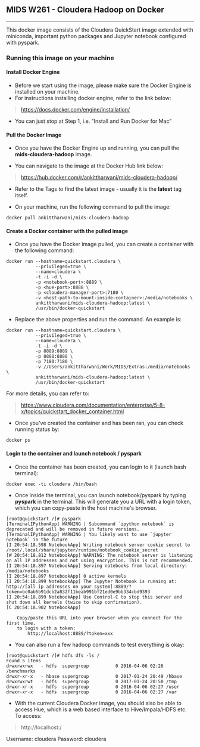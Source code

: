 ## MIDS W261 - Cloudera Hadoop on Docker

---
This docker image consists of the Cloudera QuickStart image extended with miniconda, important python packages and Jupyter notebook configured with pyspark.

### Running this image on your machine

#### Install Docker Engine
* Before we start using the image, please make sure the Docker Engine is installed on your machine.
* For instructions installing docker engine, refer to the link below:
> https://docs.docker.com/engine/installation/

* You can just stop at Step 1, i.e. "Install and Run Docker for Mac"



#### Pull the Docker Image
* Once you have the Docker Engine up and running, you can pull the **mids-cloudera-hadoop** image.

* You can navigate to the image at the Docker Hub link below:
> https://hub.docker.com/r/ankittharwani/mids-cloudera-hadoop/

* Refer to the Tags to find the latest image - usually it is the **latest** tag itself.

* On your machine, run the following command to pull the image:
```
docker pull ankittharwani/mids-cloudera-hadoop
```



#### Create a Docker container with the pulled image
* Once you have the Docker image pulled, you can create a container with the following command:

```
docker run --hostname=quickstart.cloudera \
           --privileged=true \
           --name=cloudera \
           -t -i -d \
           -p <notebook-port>:8889 \
           -p <hue-port>:8888 \
           -p <cloudera-manager-port>:7180 \
           -v <host-path-to-mount-inside-container>:/media/notebooks \
           ankittharwani/mids-cloudera-hadoop:latest \
           /usr/bin/docker-quickstart
```

* Replace the above properties and run the command. An example is:

```
docker run --hostname=quickstart.cloudera \
           --privileged=true \
           --name=cloudera \
           -t -i -d \
           -p 8889:8889 \
           -p 8888:8888 \
           -p 7180:7180 \
           -v //Users/ankittharwani/Work/MIDS/Extras:/media/notebooks \
           ankittharwani/mids-cloudera-hadoop:latest \
           /usr/bin/docker-quickstart
```
For more details, you can refer to:
> https://www.cloudera.com/documentation/enterprise/5-8-x/topics/quickstart_docker_container.html

* Once you've created the container and has been ran, you can check running status by:
```
docker ps
```



#### Login to the container and launch notebook / pyspark

* Once the container has been created, you can login to it (launch bash terminal):
```
docker exec -ti cloudera /bin/bash
```

* Once inside the terminal, you can launch notebook/pyspark by typing **pyspark** in the terminal. This will generate you a URL with a login token, which you can copy-paste in the host machine's browser.
```
[root@quickstart /]# pyspark
[TerminalIPythonApp] WARNING | Subcommand `ipython notebook` is deprecated and will be removed in future versions.
[TerminalIPythonApp] WARNING | You likely want to use `jupyter notebook` in the future
[I 20:54:18.598 NotebookApp] Writing notebook server cookie secret to /root/.local/share/jupyter/runtime/notebook_cookie_secret
[W 20:54:18.812 NotebookApp] WARNING: The notebook server is listening on all IP addresses and not using encryption. This is not recommended.
[I 20:54:18.897 NotebookApp] Serving notebooks from local directory: /media/notebooks
[I 20:54:18.897 NotebookApp] 0 active kernels
[I 20:54:18.899 NotebookApp] The Jupyter Notebook is running at: http://[all ip addresses on your system]:8889/?token=bc0ab6b91dcb2a832f11beab991bf21ed0e9bb334cbd9393
[I 20:54:18.899 NotebookApp] Use Control-C to stop this server and shut down all kernels (twice to skip confirmation).
[C 20:54:18.902 NotebookApp]

    Copy/paste this URL into your browser when you connect for the first time,
    to login with a token:
        http://localhost:8889/?token=xxx
```

* You can also run a few hadoop commands to test everything is okay:
```
[root@quickstart /]# hdfs dfs -ls /
Found 5 items
drwxrwxrwx   - hdfs  supergroup          0 2016-04-06 02:26 /benchmarks
drwxr-xr-x   - hbase supergroup          0 2017-01-24 20:49 /hbase
drwxrwxrwt   - hdfs  supergroup          0 2017-01-24 20:50 /tmp
drwxr-xr-x   - hdfs  supergroup          0 2016-04-06 02:27 /user
drwxr-xr-x   - hdfs  supergroup          0 2016-04-06 02:27 /var
```

* With the current Cloudera Docker image, you should also be able to access Hue, which is a web based interface to Hive/Impala/HDFS etc. To access:

> http://localhost:<hue-port>/

Username: cloudera
Password: cloudera